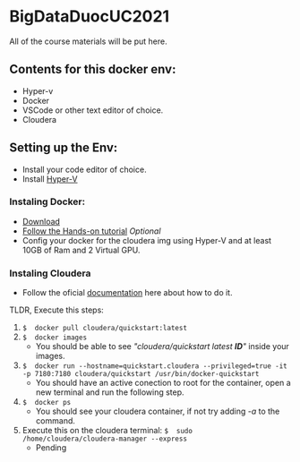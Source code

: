 # BigDataDuocUC2021
All of the course materials will be put here.

## Contents for this docker env:

 - Hyper-v
 - Docker
 - VSCode or other text editor of choice.
 - Cloudera


 ## Setting up the Env:

   - Install your code editor of choice.
   - Install [Hyper-V](https://docs.microsoft.com/en-us/virtualization/hyper-v-on-windows/quick-start/enable-hyper-v)

 ### Instaling Docker:

* [Download](https://docs.docker.com/get-docker/)
* [Follow the Hands-on tutorial](https://docs.docker.com/get-started/) *Optional*
* Config your docker for the cloudera img using Hyper-V and at least 10GB of Ram and 2 Virtual GPU.

### Instaling Cloudera

* Follow the oficial [documentation](https://medium.com/@dataakkadian/how-to-install-and-running-cloudera-docker-container-on-ubuntu-b7c77f147e03) here about how to do it.

TLDR, Execute this steps:
1. ` $  docker pull cloudera/quickstart:latest `
2. ` $  docker images `
    - You should be able to see *"cloudera/quickstart  latest  __ID__"* inside your images.
3. ` $  docker run --hostname=quickstart.cloudera --privileged=true -it -p 7180:7180 cloudera/quickstart /usr/bin/docker-quickstart `
    - You should have an active conection to root for the container, open a new terminal and run the following step.
4.  `$  docker ps`
    - You should see your cloudera container, if not try adding *-a* to the command.
5. Execute this on the cloudera terminal: `$  sudo /home/cloudera/cloudera-manager --express`
    - Pending
